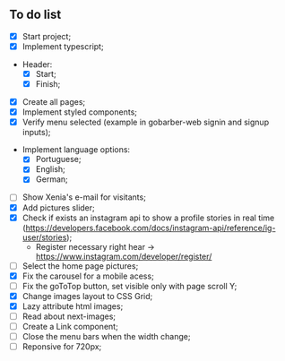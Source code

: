 ## To do list

- [x] Start project;
- [x] Implement typescript;
- Header:
  - [x] Start;
  - [x] Finish;
- [x] Create all pages;
- [x] Implement styled components;
- [x] Verify menu selected (example in gobarber-web signin and signup inputs);
- Implement language options:
  - [x] Portuguese;
  - [x] English;
  - [x] German;
- [ ] Show Xenia's e-mail for visitants;
- [x] Add pictures slider;
- [x] Check if exists an instagram api to show a profile stories in real time (https://developers.facebook.com/docs/instagram-api/reference/ig-user/stories);
  - Register necessary right hear -> https://www.instagram.com/developer/register/
- [ ] Select the home page pictures;
- [x] Fix the carousel for a mobile acess;
- [ ] Fix the goToTop button, set visible only with page scroll Y;
- [x] Change images layout to CSS Grid;
- [x] Lazy attribute html images;
- [ ] Read about next-images;
- [ ] Create a Link component;
- [ ] Close the menu bars when the width change;
- [ ] Reponsive for 720px;